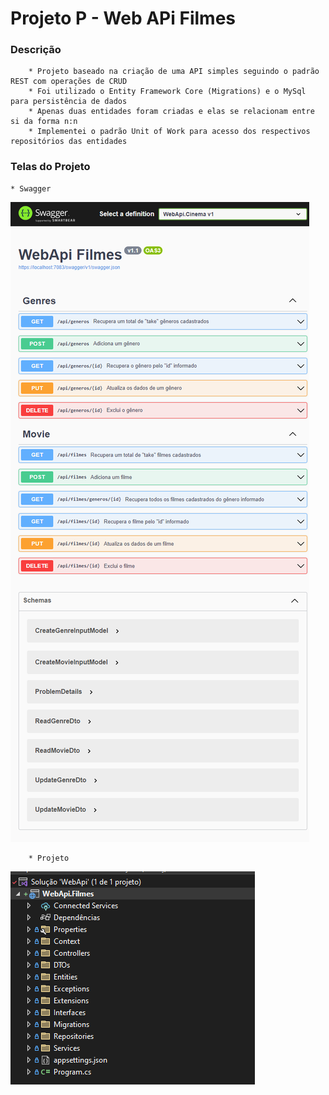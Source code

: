 # Projeto P - Web APi Filmes

### Descrição
        * Projeto baseado na criação de uma API simples seguindo o padrão REST com operações de CRUD
        * Foi utilizado o Entity Framework Core (Migrations) e o MySql para persistência de dados
        * Apenas duas entidades foram criadas e elas se relacionam entre si da forma n:n
        * Implementei o padrão Unit of Work para acesso dos respectivos repositórios das entidades

### Telas do Projeto
	* Swagger
![](Images/swagger.png?raw=true)

        * Projeto
![](Images/project.png?raw=true)